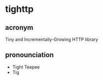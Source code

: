 tighttp
=======

acronym
-------

Tiny and Incrementally-Growing HTTP library

pronounciation
--------------

* Tight Teepee
* Tig
